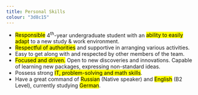 ```yaml
---
title: Personal Skills
colour: "3d8c15"
---
```


- <mark>Responsible</mark> 4<sup>th</sup>-year undergraduate student with an <mark>ability to easily adapt</mark> to a new study & work environment.
- <mark>Respectful of authorities</mark> and supportive in arranging various activities.
- Easy to get along with and respected by other members of the team.
- <mark>Focused and driven.</mark> Open to new discoveries and innovations. Capable of learning new packages, expressing non-standard ideas.
- Possess strong <mark>IT, problem-solving and math skills</mark>.
- Have a great command of <mark>Russian</mark> (Native speaker) and <mark>English</mark> (B2 Level), currently studying <mark>German</mark>.
